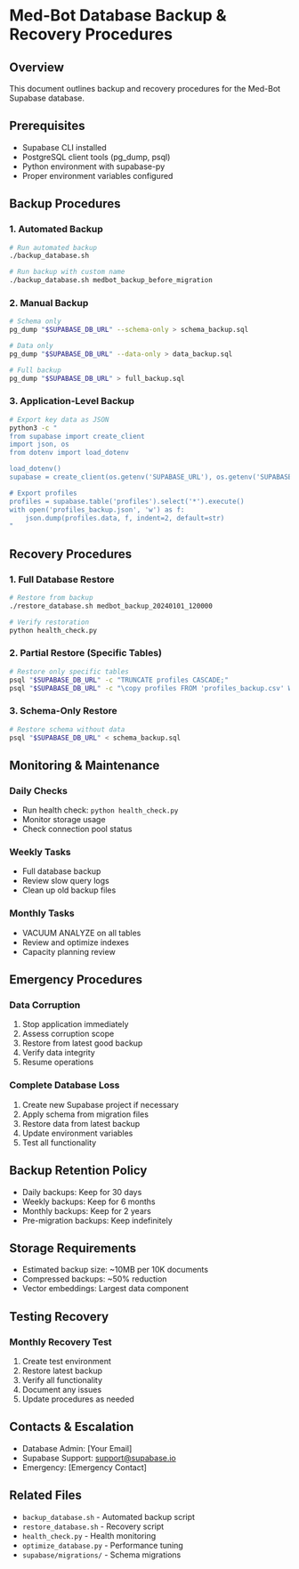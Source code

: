 # Med-Bot Database Backup & Recovery Procedures

## Overview
This document outlines backup and recovery procedures for the Med-Bot Supabase database.

## Prerequisites
- Supabase CLI installed
- PostgreSQL client tools (pg_dump, psql)
- Python environment with supabase-py
- Proper environment variables configured

## Backup Procedures

### 1. Automated Backup
```bash
# Run automated backup
./backup_database.sh

# Run backup with custom name
./backup_database.sh medbot_backup_before_migration
```

### 2. Manual Backup
```bash
# Schema only
pg_dump "$SUPABASE_DB_URL" --schema-only > schema_backup.sql

# Data only
pg_dump "$SUPABASE_DB_URL" --data-only > data_backup.sql

# Full backup
pg_dump "$SUPABASE_DB_URL" > full_backup.sql
```

### 3. Application-Level Backup
```bash
# Export key data as JSON
python3 -c "
from supabase import create_client
import json, os
from dotenv import load_dotenv

load_dotenv()
supabase = create_client(os.getenv('SUPABASE_URL'), os.getenv('SUPABASE_KEY'))

# Export profiles
profiles = supabase.table('profiles').select('*').execute()
with open('profiles_backup.json', 'w') as f:
    json.dump(profiles.data, f, indent=2, default=str)
"
```

## Recovery Procedures

### 1. Full Database Restore
```bash
# Restore from backup
./restore_database.sh medbot_backup_20240101_120000

# Verify restoration
python health_check.py
```

### 2. Partial Restore (Specific Tables)
```bash
# Restore only specific tables
psql "$SUPABASE_DB_URL" -c "TRUNCATE profiles CASCADE;"
psql "$SUPABASE_DB_URL" -c "\copy profiles FROM 'profiles_backup.csv' WITH CSV HEADER;"
```

### 3. Schema-Only Restore
```bash
# Restore schema without data
psql "$SUPABASE_DB_URL" < schema_backup.sql
```

## Monitoring & Maintenance

### Daily Checks
- Run health check: `python health_check.py`
- Monitor storage usage
- Check connection pool status

### Weekly Tasks
- Full database backup
- Review slow query logs
- Clean up old backup files

### Monthly Tasks
- VACUUM ANALYZE on all tables
- Review and optimize indexes
- Capacity planning review

## Emergency Procedures

### Data Corruption
1. Stop application immediately
2. Assess corruption scope
3. Restore from latest good backup
4. Verify data integrity
5. Resume operations

### Complete Database Loss
1. Create new Supabase project if necessary
2. Apply schema from migration files
3. Restore data from latest backup
4. Update environment variables
5. Test all functionality

## Backup Retention Policy

- Daily backups: Keep for 30 days
- Weekly backups: Keep for 6 months  
- Monthly backups: Keep for 2 years
- Pre-migration backups: Keep indefinitely

## Storage Requirements

- Estimated backup size: ~10MB per 10K documents
- Compressed backups: ~50% reduction
- Vector embeddings: Largest data component

## Testing Recovery

### Monthly Recovery Test
1. Create test environment
2. Restore latest backup
3. Verify all functionality
4. Document any issues
5. Update procedures as needed

## Contacts & Escalation

- Database Admin: [Your Email]
- Supabase Support: support@supabase.io
- Emergency: [Emergency Contact]

## Related Files

- `backup_database.sh` - Automated backup script
- `restore_database.sh` - Recovery script  
- `health_check.py` - Health monitoring
- `optimize_database.py` - Performance tuning
- `supabase/migrations/` - Schema migrations
